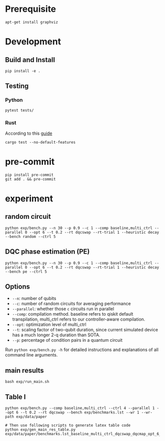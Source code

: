 # Prerequisite

```
apt-get install graphviz
```

# Development

## Build and Install

```
pip install -e .
```

## Testing


### Python
```
pytest tests/
```

### Rust

According to this [guide](https://github.com/Qiskit/qiskit/blob/1.1.1/CONTRIBUTING.md#testing-rust-components)

```
cargo test --no-default-features
```

# pre-commit

```
pip install pre-commit
git add . && pre-commit
```

# experiment

## random circuit
```
python exp/bench.py --n 30 --p 0.9 --c 1 --comp baseline,multi_ctrl --parallel 0 --opt 6 --t 0.2 --rt dqcswap --rt-trial 1 --heuristic decay --bench random --ctrl 5
```

## DQC phase estimation (PE)

```
python exp/bench.py --n 30 --p 0.9 --c 1 --comp baseline,multi_ctrl --parallel 0 --opt 6 --t 0.2 --rt dqcswap --rt-trial 1 --heuristic decay --bench pe --ctrl 5
```

## Options
- `--n`: number of qubits
- `--c`: number of random circuits for averaging performance
- `--parallel`: whether those `c` circuits run in parallel
- `--comp`: compilation method. baseline refers to qiskit default transpilation, multi\_ctrl refers to our controller-aware compilation.
- `--opt`: optimization level of multi\_ctrl
- `--t`: scaling factor of two-qubit duration, since current simulated device has a much longer 2-q duration than SOTA.
- `--p`: percentage of condition pairs in a quantum circuit


Run `python exp/bench.py -h` for detailed instructions and explanations of all command line arguments.

## main results

```
bash exp/run_main.sh
```


## Table I

```
python exp/bench.py --comp baseline,multi_ctrl --ctrl 4 --parallel 1 --opt 6 --t 0.2 --rt dqcswap --bench exp/benchmarks.lst --wr 1 --wr-path exp/data/paper

# Then use following scripts to generate latex table code
python exp/gen_main_res_table.py exp/data/paper/benchmarks.lst_baseline_multi_ctrl_dqcswap_dqcmap_opt_6_ctrl_4.csv
```
